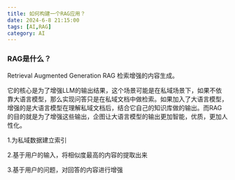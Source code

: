 ```yaml
---
title: 如何构建一个RAG应用？
date: 2024-6-8 21:15:00
tags: [AI,RAG]
category: AI
---
```


### RAG是什么？

Retrieval Augmented Generation RAG 检索增强的内容生成。

它的核心是为了增强LLM的输出结果，这个场景可能是在私域场景下，如果不依靠大语言模型，那么实现问答只是在私域文档中做检索。如果加入了大语言模型，增强的是大语言模型在理解私域文档后，结合它自己的知识库做的输出。而RAG的目的就是为了增强这些输出，企图让大语言模型的输出更加智能，优质，更加人性化。





1.为私域数据建立索引

2.基于用户的输入，将相似度最高的内容的提取出来

3.基于用户的问题，对回答的内容进行增强


